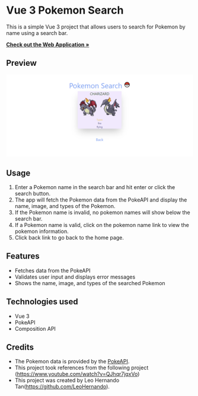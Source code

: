 # Vue 3 Pokemon Search

This is a simple Vue 3 project that allows users to search for Pokemon by name using a search bar.

<a href="https://pokemonsearch.herokuapp.com/" target="_blank"><strong>Check out the Web Application »</strong></a>

## Preview
![alt text](public/pokemon_search.png)

## Usage

1. Enter a Pokemon name in the search bar and hit enter or click the search button.
2. The app will fetch the Pokemon data from the PokeAPI and display the name, image, and types of the Pokemon.
3. If the Pokemon name is invalid, no pokemon names will show below the search bar.
4. If a Pokemon name is valid, click on the pokemon name link to view the pokemon information.
5. Click back link to go back to the home page.

## Features

- Fetches data from the PokeAPI
- Validates user input and displays error messages
- Shows the name, image, and types of the searched Pokemon

## Technologies used

- Vue 3
- PokeAPI
- Composition API

## Credits

- The Pokemon data is provided by the [PokeAPI](https://pokeapi.co/).
- This project took references from the following project (https://www.youtube.com/watch?v=QJhqr7jqxVo)
- This project was created by Leo Hernando Tan(https://github.com/LeoHernando).
